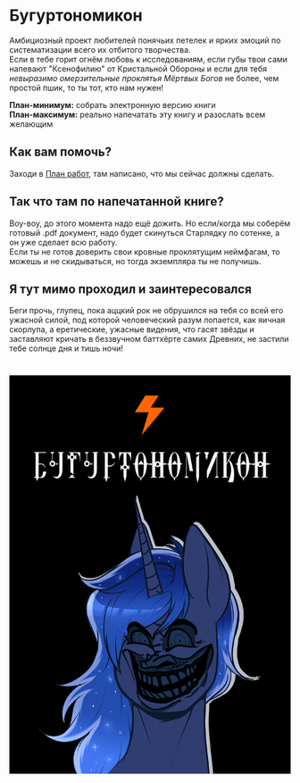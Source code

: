 # Бугуртономикон
Амбициозный проект любителей понячьих петелек и ярких эмоций по систематизации всего их отбитого творчества.<br>
Если в тебе горит огнём любовь к исследованиям, если губы твои сами напевают "Ксенофилию" от Кристальной Обороны и если для тебя <i>невыразимо омерзительные проклятья Мёртвых Богов</i> не более, чем простой пшик, то ты тот, кто нам нужен!

<b>План-минимум:</b> собрать электронную версию книги<br>
<b>План-максимум:</b> реально напечатать эту книгу и разослать всем желающим<br>

## Как вам помочь?
Заходи в <a href="https://github.com/Pony-and-Fire/buhurtonomicon/projects/1">План работ<a>, там написано, что мы сейчас должны сделать.
	
## Так что там по напечатанной книге?
Воу-воу, до этого момента надо ещё дожить. Но если/когда мы соберём готовый .pdf документ, надо будет скинуться Старлядку по сотенке, а он уже сделает всю работу.<br>
Если ты не готов доверить свои кровные проклятущим неймфагам, то можешь и не скидываться, но тогда экземпляра ты не получишь.

## Я тут мимо проходил и заинтересовался
Беги прочь, глупец, пока аццкий рок не обрушился на тебя со всей его ужасной силой, под которой человеческий разум лопается, как яичная скорлупа, а еретические, ужасные видения, что гасят звёзды и заставляют кричать в беззвучном баттхёрте самих Древних, не застили тебе солнце дня и тишь ночи!

<h1 align="center">
	<img width="700" src="https://github.com/Pony-and-Fire/buhurtonomicon/blob/master/Covers%20and%20design/15240794051440.jpg?raw=true">
</h1>
